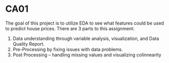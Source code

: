 # CA01
The goal of this project is to utilize EDA to see what features could be used to predict house prices.
There are 3 parts to this assignment:
1. Data understanding through variable analysis, visualization, and Data Quality Report.
2. Pre-Processing by fixing issues with data problems.
3. Post Processing – handling missing values and visualizing colinnearity
